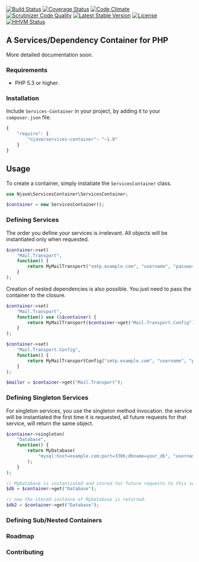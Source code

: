 [![Build Status](https://travis-ci.org/njasm/services-container.svg?branch=master)](https://travis-ci.org/njasm/services-container) [![Coverage Status](https://coveralls.io/repos/njasm/services-container/badge.png?branch=master)](https://coveralls.io/r/njasm/services-container?branch=master) [![Code Climate](https://codeclimate.com/github/njasm/services-container.png)](https://codeclimate.com/github/njasm/services-container) [![Scrutinizer Code Quality](https://scrutinizer-ci.com/g/njasm/services-container/badges/quality-score.png?b=master)](https://scrutinizer-ci.com/g/njasm/services-container/?branch=master)
[![Latest Stable Version](https://poser.pugx.org/njasm/services-container/v/stable.png)](https://packagist.org/packages/njasm/services-container) [![License](https://poser.pugx.org/njasm/services-container/license.png)](https://packagist.org/packages/njasm/services-container) 
[![HHVM Status](http://hhvm.h4cc.de/badge/njasm/services-container.png)](http://hhvm.h4cc.de/package/njasm/services-container)

## A Services/Dependency Container for PHP

More detailed documentation soon.

### Requirements

 - PHP 5.3 or higher.

### Installation

Include ``Services-Container`` in your project, by adding it to your ``composer.json`` file.

```javascript
{
    "require": {
        "njasm/services-container": "~1.0"
    }
}
```
## Usage

To create a container, simply instatiate the ``ServicesContainer`` class.

```php
use Njasm\ServicesContainer\ServicesContainer;

$container = new ServicesContainer();
```

### Defining Services

The order you define your services is irrelevant. All objects will be instantiated only when requested.
```php
$container->set(
    "Mail.Transport",
    function() {
        return MyMailTransport("smtp.example.com", "username", "password", 25);
    }
);
```
Creation of nested dependencies is also possible. You just need to pass the container to the closure.
```php
$container->set(
    "Mail.Transport",
    function() use (&$container) {
        return MyMailTransport($container->get("Mail.Transport.Config"));
    }
);

$container->set(
    "Mail.Transport.Config",
    function() {
        return MyMailTransportConfig("smtp.example.com", "username", "password", 25);
    }
);

$mailer = $container->get("Mail.Transport");
```

### Defining Singleton Services

For singleton services, you use the singleton method invocation. the service will be instantiated the first time
it is requested, all future requests for that service, will return the same object.

```php
$container->singleton(
    "Database",
    function() {
        return MyDatabase(
            "mysql:host=example.com;port=3306;dbname=your_db", "username", "password"
        );
    }
);

// MyDatabase is instantiated and stored for future requests to this service, and then returned.
$db = $container->get("Database");

// now the stored instance of MyDatabase is returned.
$db2 = $container->get("Database");

```
### Defining Sub/Nested Containers

### Roadmap

### Contributing

